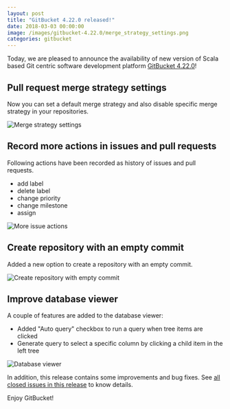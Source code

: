 ```yaml
---
layout: post
title: "GitBucket 4.22.0 released!"
date: 2018-03-03 00:00:00
image: /images/gitbucket-4.22.0/merge_strategy_settings.png
categories: gitbucket
---
```


Today, we are pleased to announce the availability of new version of Scala based Git centric software development platform [GitBucket 4.22.0](https://github.com/gitbucket/gitbucket/releases/tag/4.22.0)!

## Pull request merge strategy settings

Now you can set a default merge strategy and also disable specific merge strategy in your repositories.

![Merge strategy settings]({{site.baseurl}}/images/gitbucket-4.22.0/merge_strategy_settings.png)

## Record more actions in issues and pull requests

Following actions have been recorded as history of issues and pull requests.

- add label
- delete label
- change priority
- change milestone
- assign

![More issue actions]({{site.baseurl}}/images/gitbucket-4.22.0/more_issue_actions.png)

## Create repository with an empty commit

Added a new option to create a repository with an empty commit.

![Create repository with empty commit]({{site.baseurl}}/images/gitbucket-4.22.0/create_repository.png)

## Improve database viewer

A couple of features are added to the database viewer:

- Added "Auto query" checkbox to run a query when tree items are clicked
- Generate query to select a specific column by clicking a child item in the left tree

![Database viewer]({{site.baseurl}}/images/gitbucket-4.22.0/database_viewer.png)

In addition, this release contains some improvements and bug fixes. See [all closed issues in this release](https://github.com/gitbucket/gitbucket/issues?q=is%3Aclosed+milestone%3A4.22.0) to know details.

Enjoy GitBucket!

